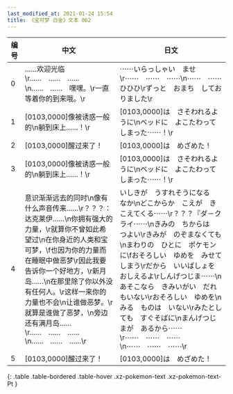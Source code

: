 ```yaml
---
last_modified_at: 2021-01-24 15:54
title: 《宝可梦 白金》文本 062
---
```

| 编号 | 中文 | 日文 |
| ---- | ---- | ---- |
| 0 | ……欢迎光临\r……　……　……\n……　……　嘿嘿。\r一直等着你的到来哦。\r | ⋯⋯いらっしゃい　ませ\r⋯⋯　⋯⋯　⋯⋯\n⋯⋯　⋯⋯　ひひひ\rずっと　おまち　しておりました\r |
| 1 | [0103,0000]像被诱惑一般的\n躺到床上……！\r | [0103,0000]は　さそわれるように\nベッドに　よこたわってしまった⋯⋯！\r |
| 2 | [0103,0000]醒过来了！ | [0103,0000]は　めざめた！ |
| 3 | [0103,0000]像被诱惑一般的\n躺到床上……！\r | [0103,0000]は　さそわれるように\nベッドに　よこたわってしまった⋯⋯！\r |
| 4 | 意识渐渐远去的同时\n像有什么声音传来……\r？？？：达克莱伊……\n你拥有强大的力量，\r就算你不曾如此希望过\n在你身近的人类和宝可梦，\f也因为你的力量而在睡眠中做恶梦\r因此我要告诉你一个好地方，\r新月岛……\n在那里除了你以外没有任何人。\r这样一来你的力量也不会\n让谁做恶梦。\r就算是谁做了恶梦，\n旁边还有满月岛……\r……　……　……\n……　……　……\r | いしきが　うすれそうになる　なか\nどこからか　こえが　きこえてくる⋯⋯\r？？？『ダ－クライ⋯⋯\nきみの　ちからは　つよい\rきみが　のぞまなくても\nまわりの　ひとに　ポケモンに\fおそろしい　ゆめを　みせてしまう\rだから　いいばしょを　おしえるよ\rしんげつじま⋯⋯\nあそこなら　きみいがい　だれもいない\rおそろしい　ゆめを\nみる　ものは　いない\rみたとしても　すぐそばに\nまんげつじまが　あるから⋯⋯\r⋯⋯　⋯⋯　⋯⋯\n⋯⋯　⋯⋯　⋯⋯\r |
| 5 | [0103,0000]醒过来了！ | [0103,0000]は　めざめた！ |
{: .table .table-bordered .table-hover .xz-pokemon-text .xz-pokemon-text-Pt }